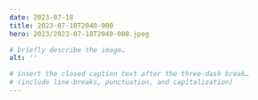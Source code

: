 ```yaml
---
date: 2023-07-18
title: 2023-07-18T2040-000
hero: 2023/2023-07-18T2040-000.jpeg

# briefly describe the image…
alt: ''

# insert the closed caption text after the three-dash break…
# (include line-breaks, punctuation, and capitalization)
---
```

